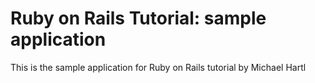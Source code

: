 # Ruby on Rails Tutorial: sample application

This is the sample application for Ruby on Rails tutorial by Michael Hartl 
